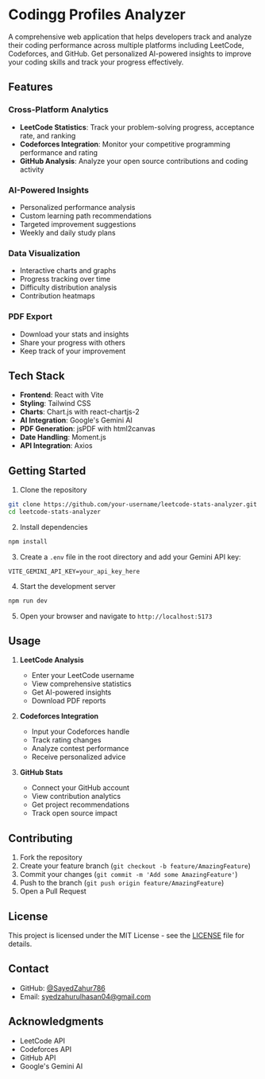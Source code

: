 # Codingg Profiles Analyzer

A comprehensive web application that helps developers track and analyze their coding performance across multiple platforms including LeetCode, Codeforces, and GitHub. Get personalized AI-powered insights to improve your coding skills and track your progress effectively.

## Features

### Cross-Platform Analytics
- **LeetCode Statistics**: Track your problem-solving progress, acceptance rate, and ranking
- **Codeforces Integration**: Monitor your competitive programming performance and rating
- **GitHub Analysis**: Analyze your open source contributions and coding activity

### AI-Powered Insights
- Personalized performance analysis
- Custom learning path recommendations
- Targeted improvement suggestions
- Weekly and daily study plans

### Data Visualization
- Interactive charts and graphs
- Progress tracking over time
- Difficulty distribution analysis
- Contribution heatmaps

### PDF Export
- Download your stats and insights
- Share your progress with others
- Keep track of your improvement

## Tech Stack

- **Frontend**: React with Vite
- **Styling**: Tailwind CSS
- **Charts**: Chart.js with react-chartjs-2
- **AI Integration**: Google's Gemini AI
- **PDF Generation**: jsPDF with html2canvas
- **Date Handling**: Moment.js
- **API Integration**: Axios

## Getting Started

1. Clone the repository
```bash
git clone https://github.com/your-username/leetcode-stats-analyzer.git
cd leetcode-stats-analyzer
```

2. Install dependencies
```bash
npm install
```

3. Create a `.env` file in the root directory and add your Gemini API key:
```
VITE_GEMINI_API_KEY=your_api_key_here
```

4. Start the development server
```bash
npm run dev
```

5. Open your browser and navigate to `http://localhost:5173`

## Usage

1. **LeetCode Analysis**
   - Enter your LeetCode username
   - View comprehensive statistics
   - Get AI-powered insights
   - Download PDF reports

2. **Codeforces Integration**
   - Input your Codeforces handle
   - Track rating changes
   - Analyze contest performance
   - Receive personalized advice

3. **GitHub Stats**
   - Connect your GitHub account
   - View contribution analytics
   - Get project recommendations
   - Track open source impact

## Contributing

1. Fork the repository
2. Create your feature branch (`git checkout -b feature/AmazingFeature`)
3. Commit your changes (`git commit -m 'Add some AmazingFeature'`)
4. Push to the branch (`git push origin feature/AmazingFeature`)
5. Open a Pull Request

## License

This project is licensed under the MIT License - see the [LICENSE](LICENSE) file for details.

## Contact

- GitHub: [@SayedZahur786](https://github.com/SayedZahur786)
- Email: syedzahurulhasan04@gmail.com

## Acknowledgments

- LeetCode API
- Codeforces API
- GitHub API
- Google's Gemini AI
